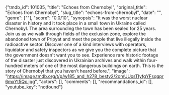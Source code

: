 {"tmdb_id": 101035, "title": "Echoes from Chernobyl", "original_title": "Echoes from Chernobyl", "slug_title": "echoes-from-chernobyl", "date": "", "genre": [""], "score": "0.0/10", "synopsis": "It was the worst nuclear disaster in history and it took place in a small town in Ukraine called Chernobyl. The area surrounding the town has been sealed for 25 years. Join us as we walk through fields of the exclusion zone, explore the abandoned town of Pripyat and meet the people that live illegally inside the radioactive sector. Discover one of a kind interviews with operators, liquidator and safety inspectors as we give you the complete picture that the government doesn't want you to see. Experience rare historic footage of the disaster just discovered in Ukrainian archives and walk within four-hundred meters of one of the most dangerous buildings on earth. This is the story of Chernobyl that you haven't heard before.", "image": "https://image.tmdb.org/t/p/w185_and_h278_bestv2/2omUUxsTIyfgYFsqqpr6mxYt5Qc.jpg", "actors": [], "comments": [], "recommandations_id": [], "youtube_key": "notfound"}